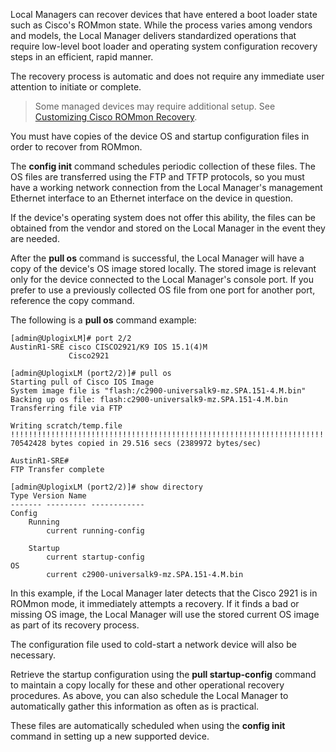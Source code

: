 <!-- 5.4 -->

Local Managers can recover devices that have entered a boot loader state such as Cisco's ROMmon state. While the process varies among vendors and models, the Local Manager delivers standardized operations that require low-level boot loader and operating system configuration recovery steps in an efficient, rapid manner.

The recovery process is automatic and does not require any immediate user attention to initiate or complete.

> Some managed devices may require additional setup. See [Customizing Cisco ROMmon Recovery](http://uplogix.com/docs/local-manager-user-guide/advanced-features/customizing-cisco-rommon-recovery).

You must have copies of the device OS and startup configuration files in order to recover from ROMmon.

The **config init** command schedules periodic collection of these files. The OS files are transferred using the FTP and TFTP protocols, so you must have a working network connection from the Local Manager's management Ethernet interface to an Ethernet interface on the device in question.

If the device's operating system does not offer this ability, the files can be obtained from the vendor and stored on the Local Manager in the event they are needed.

After the **pull os** command is successful, the Local Manager will have a copy of the device's OS image stored locally. The stored image is relevant only for the device connected to the Local Manager's console port. If you prefer to use a previously collected OS file from one port for another port, reference the copy command.

The following is a **pull os** command example:

```
[admin@UplogixLM]# port 2/2
AustinR1-SRE cisco CISCO2921/K9 IOS 15.1(4)M
			 Cisco2921

[admin@UplogixLM (port2/2)]# pull os
Starting pull of Cisco IOS Image
System image file is "flash:/c2900-universalk9-mz.SPA.151-4.M.bin"
Backing up os file: flash:c2900-universalk9-mz.SPA.151-4.M.bin
Transferring file via FTP

Writing scratch/temp.file
!!!!!!!!!!!!!!!!!!!!!!!!!!!!!!!!!!!!!!!!!!!!!!!!!!!!!!!!!!!!!!!!!!!!!!!!!!!!!!!!!!!!!!!!!!!!!!!!!!!!!!!!!!!!!!!!!!!!!!!!!!!!!!!!!!!!!!!!!!!!!!!!!!!!!!!!!!!!!!!!!!!!!!!!!!!!!!!!!!!!!!!!!!!!!!!!!!!!!!!!!!!!!!!!!!!!!!!!!!!!!!!!!!!!!!!!!!!!!!!!!!!!!!!!!!!!!!!!!!!!!!!!!!!!!!!!!!!
70542428 bytes copied in 29.516 secs (2389972 bytes/sec)

AustinR1-SRE#
FTP Transfer complete

[admin@UplogixLM (port2/2)]# show directory
Type Version Name
------- --------- ------------
Config
	Running
		current running-config

	Startup
		current startup-config
OS
		current c2900-universalk9-mz.SPA.151-4.M.bin
```

In this example, if the Local Manager later detects that the Cisco 2921 is in ROMmon mode, it immediately attempts a recovery. If it finds a bad or missing OS image, the Local Manager will use the stored current OS image as part of its recovery process.

The configuration file used to cold-start a network device will also be necessary.

Retrieve the startup configuration using the **pull startup-config** command to maintain a copy locally for these and other operational recovery procedures. As above, you can also schedule the Local Manager to automatically gather this information as often as is practical.

These files are automatically scheduled when using the **config init** command in setting up a new supported device.